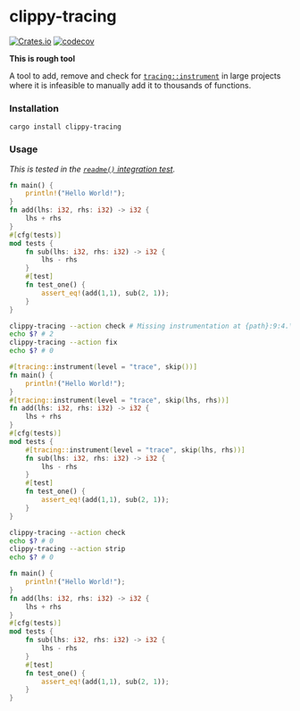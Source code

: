 # clippy-tracing

[![Crates.io](https://img.shields.io/crates/v/clippy-tracing)](https://crates.io/crates/clippy-tracing)
[![codecov](https://codecov.io/gh/JonathanWoollett-Light/clippy-tracing/branch/master/graph/badge.svg?token=II1xtnbCDX)](https://codecov.io/gh/JonathanWoollett-Light/clippy-tracing)

**This is rough tool**

A tool to add, remove and check for
[`tracing::instrument`](https://docs.rs/tracing/latest/tracing/attr.instrument.html)
in large projects where it is infeasible to manually add it to thousands of functions.

### Installation

```
cargo install clippy-tracing
```

### Usage


*This is tested in the [`readme()` integration test](clippy-tracing/tests/integration_tests.rs#L98-L176).*

```rust
fn main() {
    println!("Hello World!");
}
fn add(lhs: i32, rhs: i32) -> i32 {
    lhs + rhs
}
#[cfg(tests)]
mod tests {
    fn sub(lhs: i32, rhs: i32) -> i32 {
        lhs - rhs
    }
    #[test]
    fn test_one() {
        assert_eq!(add(1,1), sub(2, 1));
    }
}
```

```bash
clippy-tracing --action check # Missing instrumentation at {path}:9:4.\n
echo $? # 2
clippy-tracing --action fix
echo $? # 0
```

```rust
#[tracing::instrument(level = "trace", skip())]
fn main() {
    println!("Hello World!");
}
#[tracing::instrument(level = "trace", skip(lhs, rhs))]
fn add(lhs: i32, rhs: i32) -> i32 {
    lhs + rhs
}
#[cfg(tests)]
mod tests {
    #[tracing::instrument(level = "trace", skip(lhs, rhs))]
    fn sub(lhs: i32, rhs: i32) -> i32 {
        lhs - rhs
    }
    #[test]
    fn test_one() {
        assert_eq!(add(1,1), sub(2, 1));
    }
}
```

```bash
clippy-tracing --action check
echo $? # 0
clippy-tracing --action strip
echo $? # 0
```

```rust
fn main() {
    println!("Hello World!");
}
fn add(lhs: i32, rhs: i32) -> i32 {
    lhs + rhs
}
#[cfg(tests)]
mod tests {
    fn sub(lhs: i32, rhs: i32) -> i32 {
        lhs - rhs
    }
    #[test]
    fn test_one() {
        assert_eq!(add(1,1), sub(2, 1));
    }
}
```